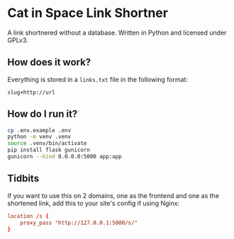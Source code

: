# Cat in Space Link Shortner
A link shortnered without a database. Written in Python and licensed under GPLv3.

## How does it work?
Everything is stored in a `links.txt` file in the following format:
```
slug+http://url
```

## How do I run it?
```sh
cp .env.example .env
python -m venv .venv
source .venv/bin/activate
pip install flask gunicorn
gunicorn --bind 0.0.0.0:5000 app:app
```

## Tidbits
If you want to use this on 2 domains, one as the frontend and one as the shortened link, add this to your site's config if using Nginx:
```conf
location /s {
    proxy_pass "http://127.0.0.1:5000/s/"
}
```
